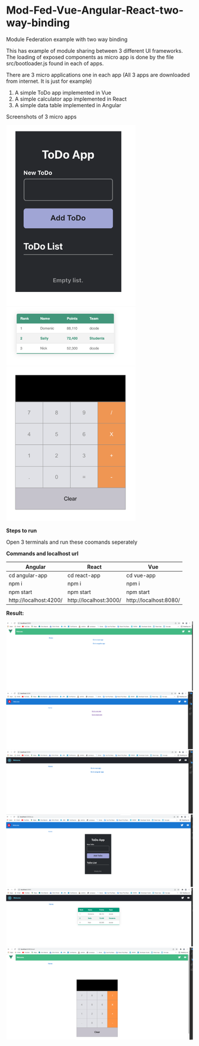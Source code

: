 # Mod-Fed-Vue-Angular-React-two-way-binding
Module Federation example with two way binding

This has example of module sharing between 3 different UI frameworks. The loading of exposed components as micro app is done by the file src/bootloader.js found in each of apps.

There are 3 micro applications one in each app (All 3 apps are downloaded from internet. It is just for example)

1. A simple ToDo app implemented in Vue
2. A simple calculator app implemented in React 
3. A simple data table implemented in Angular

Screenshots of 3 micro apps

<img src="./screenshots/vue-todo.png" width="350">
<img src="./screenshots/angular-table.png" width="350">
<img src="./screenshots/react-calculator.png" width="350">


**Steps to run**

Open 3 terminals and run these coomands seperately

**Commands and localhost url**

| Angular                	| React                  	| Vue                    	|
|------------------------	|------------------------	|------------------------	|
| cd angular-app         	| cd react-app           	| cd vue-app             	|
| npm i                  	| npm i                  	| npm i                  	|
| npm start              	| npm start              	| npm start              	|
| http://localhost:4200/ 	| http://localhost:3000/ 	| http://localhost:8080/ 	|



**Result:**


<img src="./screenshots/vue-app.png">
<img src="./screenshots/angular-app.png">
<img src="./screenshots/react-app.png">

<img src="./screenshots/vue-in-angular.png">
<img src="./screenshots/angular-in-react.png">
<img src="./screenshots/react-in-vue.png">
